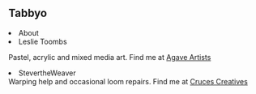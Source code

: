 ## Tabbyo


<li>About</li>

<li>Leslie Toombs</li>

Pastel, acrylic and mixed media art. Find me at <a href="www.agaveartists.com">Agave Artists</a>

<li>StevertheWeaver</li>
  Warping help and occasional loom repairs. Find me at <a href="www.CrucesCreatives.org">Cruces Creatives</a>


